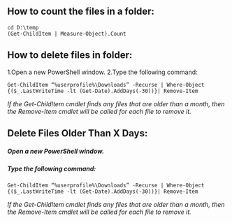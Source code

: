 ## How to count the files in a folder: 
```
cd D:\temp
(Get-ChildItem | Measure-Object).Count
```

## How to delete files in folder:
1.Open a new PowerShell window.
2.Type the following command:

```
Get-ChildItem “%userprofile%\Downloads” -Recurse | Where-Object {($_.LastWriteTime -lt (Get-Date).AddDays(-30))}| Remove-Item
```
_If the Get-ChildItem cmdlet finds any files that are older than a month, then the Remove-Item cmdlet will be called for each file to remove it._


## Delete Files Older Than X Days:

##### Open a new PowerShell window.
##### Type the following command:
```
Get-ChildItem “%userprofile%\Downloads” -Recurse | Where-Object {($_.LastWriteTime -lt (Get-Date).AddDays(-30))}| Remove-Item
```
_If the Get-ChildItem cmdlet finds any files that are older than a month, then the Remove-Item cmdlet will be called for each file to remove it._
